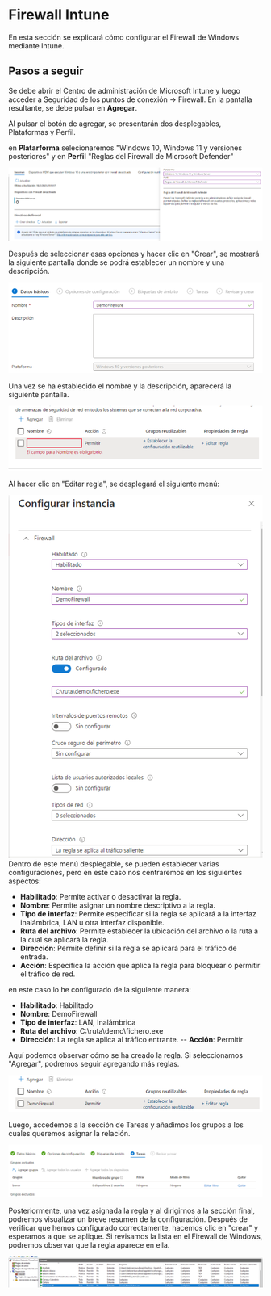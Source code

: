 **Firewall Intune**
===
En esta sección se explicará cómo configurar el Firewall de Windows mediante Intune.

## **Pasos a seguir**

Se debe abrir el Centro de administración de Microsoft Intune y luego acceder a Seguridad de los puntos de conexión -> Firewall. En la pantalla resultante, se debe pulsar en **Agregar**.


Al pulsar el botón de agregar, se presentarán dos desplegables, Plataformas y Perfil.

en **Platarforma** selecionaremos "Windows 10, Windows 11 y versiones posteriores" y en **Perfil** "Reglas del Firewall de Microsoft Defender"

![Firewall Crear](img/Firewall_Crear.png)

Después de seleccionar esas opciones y hacer clic en "Crear", se mostrará la siguiente pantalla donde se podrá establecer un nombre y una descripción.

![Firewall nombres](img/Firewall_nombre.png)

Una vez se ha establecido el nombre y la descripción, aparecerá la siguiente pantalla.

![Firewall regla](img/Firewall_regla.png)

Al hacer clic en "Editar regla", se desplegará el siguiente menú:

![Firewall regla](img/Firewall_desplegable.png)
Dentro de este menú desplegable, se pueden establecer varias configuraciones, pero en este caso nos centraremos en los siguientes aspectos:

- **Habilitado**: Permite activar o desactivar la regla.
- **Nombre**: Permite asignar un nombre descriptivo a la regla.
- **Tipo de interfaz**: Permite especificar si la regla se aplicará a la interfaz inalámbrica, LAN u otra interfaz disponible.
- **Ruta del archivo**: Permite establecer la ubicación del archivo o la ruta a la cual se aplicará la regla.
- **Dirección**: Permite definir si la regla se aplicará para el tráfico de entrada.
- **Acción**: Especifica la acción que aplica la regla para bloquear o permitir el tráfico de red.


en este caso lo he configurado de la siguiente manera:
- **Habilitado**: Habilitado
- **Nombre**: DemoFirewall
- **Tipo de interfaz**: LAN, Inalámbrica
- **Ruta del archivo**: C:\ruta\demo\fichero.exe 
- **Dirección**: La regla se aplica al tráfico entrante.
-- **Acción**: Permitir


Aquí podemos observar cómo se ha creado la regla. Si seleccionamos "Agregar", podremos seguir agregando más reglas.

![Firewall regla Creada](img/Firewall_reglaCreada.png)

Luego, accedemos a la sección de Tareas y añadimos los grupos a los cuales queremos asignar la relación.

![Firewall Asignar regla](img/Firewall_Asignar_regla.png)

Posteriormente, una vez asignada la regla y al dirigirnos a la sección final, podremos visualizar un breve resumen de la configuración. Después de verificar que hemos configurado correctamente, hacemos clic en "crear" y esperamos a que se aplique. Si revisamos la lista en el Firewall de Windows, podremos observar que la regla aparece en ella.


![Alt text](img/Firewall_reglaEnWindows.png)

